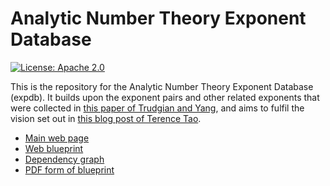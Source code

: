 # Analytic Number Theory Exponent Database

[![License: Apache 2.0](https://img.shields.io/badge/License-Apache_2.0-lightblue.svg)](https://opensource.org/licenses/Apache-2.0)

This is the repository for the Analytic Number Theory Exponent Database (expdb).  It builds upon the exponent pairs and other related exponents that were collected in [this paper of Trudgian and Yang](https://arxiv.org/abs/2306.05599), and aims to fulfil the vision set out in [this blog post of Terence Tao](https://terrytao.wordpress.com/2024/07/07/a-computation-outsourced-discussion-of-zero-density-theorems-for-the-riemann-zeta-function/).

- [Main web page](https://teorth.github.io/expdb/)
- [Web blueprint](https://teorth.github.io/expdb/blueprint/)
- [Dependency graph](https://teorth.github.io/expdb/blueprint/dep_graph_document.html)
- [PDF form of blueprint](https://teorth.github.io/expdb/blueprint.pdf)

